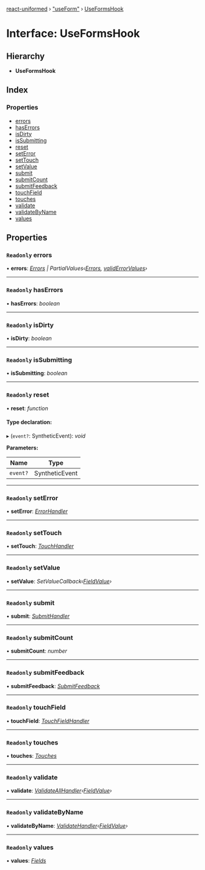 [react-uniformed](../README.md) › ["useForm"](../modules/_useform_.md) › [UseFormsHook](_useform_.useformshook.md)

# Interface: UseFormsHook

## Hierarchy

* **UseFormsHook**

## Index

### Properties

* [errors](_useform_.useformshook.md#readonly-errors)
* [hasErrors](_useform_.useformshook.md#readonly-haserrors)
* [isDirty](_useform_.useformshook.md#readonly-isdirty)
* [isSubmitting](_useform_.useformshook.md#readonly-issubmitting)
* [reset](_useform_.useformshook.md#readonly-reset)
* [setError](_useform_.useformshook.md#readonly-seterror)
* [setTouch](_useform_.useformshook.md#readonly-settouch)
* [setValue](_useform_.useformshook.md#readonly-setvalue)
* [submit](_useform_.useformshook.md#readonly-submit)
* [submitCount](_useform_.useformshook.md#readonly-submitcount)
* [submitFeedback](_useform_.useformshook.md#readonly-submitfeedback)
* [touchField](_useform_.useformshook.md#readonly-touchfield)
* [touches](_useform_.useformshook.md#readonly-touches)
* [validate](_useform_.useformshook.md#readonly-validate)
* [validateByName](_useform_.useformshook.md#readonly-validatebyname)
* [values](_useform_.useformshook.md#readonly-values)

## Properties

### `Readonly` errors

• **errors**: *[Errors](../modules/_useerrors_.md#errors) | PartialValues‹[Errors](../modules/_useerrors_.md#errors), [validErrorValues](../modules/_useerrors_.md#validerrorvalues)›*

___

### `Readonly` hasErrors

• **hasErrors**: *boolean*

___

### `Readonly` isDirty

• **isDirty**: *boolean*

___

### `Readonly` isSubmitting

• **isSubmitting**: *boolean*

___

### `Readonly` reset

• **reset**: *function*

#### Type declaration:

▸ (`event?`: SyntheticEvent): *void*

**Parameters:**

Name | Type |
------ | ------ |
`event?` | SyntheticEvent |

___

### `Readonly` setError

• **setError**: *[ErrorHandler](_useerrors_.errorhandler.md)*

___

### `Readonly` setTouch

• **setTouch**: *[TouchHandler](_usetouch_.touchhandler.md)*

___

### `Readonly` setValue

• **setValue**: *SetValueCallback‹[FieldValue](../modules/_usefields_.md#fieldvalue)›*

___

### `Readonly` submit

• **submit**: *[SubmitHandler](_usesubmission_.submithandler.md)*

___

### `Readonly` submitCount

• **submitCount**: *number*

___

### `Readonly` submitFeedback

• **submitFeedback**: *[SubmitFeedback](../modules/_usesubmission_.md#submitfeedback)*

___

### `Readonly` touchField

• **touchField**: *[TouchFieldHandler](_usetouch_.touchfieldhandler.md)*

___

### `Readonly` touches

• **touches**: *[Touches](../modules/_usetouch_.md#touches)*

___

### `Readonly` validate

• **validate**: *[ValidateAllHandler](_usevalidation_.validateallhandler.md)‹[FieldValue](../modules/_usefields_.md#fieldvalue)›*

___

### `Readonly` validateByName

• **validateByName**: *[ValidateHandler](_usevalidation_.validatehandler.md)‹[FieldValue](../modules/_usefields_.md#fieldvalue)›*

___

### `Readonly` values

• **values**: *[Fields](../modules/_usefields_.md#fields)*

